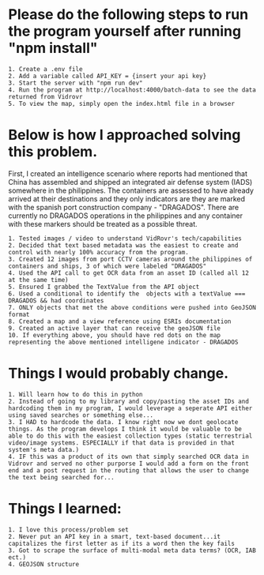 # Please do the following steps to run the program yourself after running "npm install"

    1. Create a .env file
    2. Add a variable called API_KEY = {insert your api key}
    3. Start the server with "npm run dev"
    4. Run the program at http://localhost:4000/batch-data to see the data returned from Vidrovr
    5. To view the map, simply open the index.html file in a browser


# Below is how I approached solving this problem. 

First, I created an intelligence scenario where reports had mentioned that China has assembled and shipped an integrated air defense system (IADS) somewhere in the philippines. The containers are assessed to have already arrived at their destinations and they only indicators are they are marked with the spanish port construction company - "DRAGADOS". There are currently no DRAGADOS operations in the philippines and any container with these markers should be treated as a possible threat.

    1. Tested images / video to understand VidRovr's tech/capabilities
    2. Decided that text based metadata was the easiest to create and control with nearly 100% accuracy from the program. 
    3. Created 12 images from port CCTV cameras around the philippines of containers and ships, 3 of which were labeled "DRAGADOS"
    4. Used the API call to get OCR data from an asset ID (called all 12 at the same time)
    5. Ensured I grabbed the TextValue from the API object
    6. Used a conditional to identify the  objects with a textValue === DRAGADOS && had coordinates
    7. ONLY objects that met the above conditions were pushed into GeoJSON format
    8. Created a map and a view reference using ESRIs documentation 
    9. Created an active layer that can receive the geoJSON file
    10. If everything above, you should have red dots on the map representing the above mentioned intelligene indicator - DRAGADOS


# Things I would probably change. 
    1. Will learn how to do this in python
    2. Instead of going to my library and copy/pasting the asset IDs and hardcoding them in my program, I would leverage a seperate API either using saved searches or something else...
    3. I HAD to hardcode the data. I know right now we dont geolocate things. As the program develops I think it would be valuable to be able to do this with the easiest collection types (static terrestrial video/image systems. ESPECIALLY if that data is provided in that system's meta data.)
    4. IF this was a product of its own that simply searched OCR data in Vidrovr and served no other purporse I would add a form on the front end and a post request in the routing that allows the user to change the text being searched for...

# Things I learned:
    1. I love this process/problem set
    2. Never put an API key in a smart, text-based document...it capitalizes the first letter as if its a word then the key fails
    3. Got to scrape the surface of multi-modal meta data terms? (OCR, IAB ect.)
    4. GEOJSON structure
    